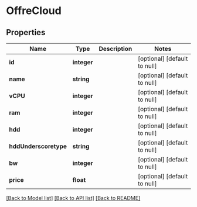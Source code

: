 # OffreCloud

## Properties
Name | Type | Description | Notes
------------ | ------------- | ------------- | -------------
**id** | **integer** |  | [optional] [default to null]
**name** | **string** |  | [optional] [default to null]
**vCPU** | **integer** |  | [optional] [default to null]
**ram** | **integer** |  | [optional] [default to null]
**hdd** | **integer** |  | [optional] [default to null]
**hddUnderscoretype** | **string** |  | [optional] [default to null]
**bw** | **integer** |  | [optional] [default to null]
**price** | **float** |  | [optional] [default to null]

[[Back to Model list]](../README.md#documentation-for-models) [[Back to API list]](../README.md#documentation-for-api-endpoints) [[Back to README]](../README.md)


